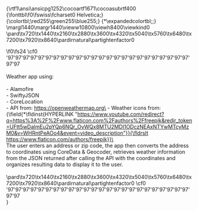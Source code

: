 {\rtf1\ansi\ansicpg1252\cocoartf1671\cocoasubrtf400
{\fonttbl\f0\fswiss\fcharset0 Helvetica;}
{\colortbl;\red255\green255\blue255;}
{\*\expandedcolortbl;;}
\margl1440\margr1440\vieww10800\viewh8400\viewkind0
\pard\tx720\tx1440\tx2160\tx2880\tx3600\tx4320\tx5040\tx5760\tx6480\tx7200\tx7920\tx8640\pardirnatural\partightenfactor0

\f0\fs24 \cf0 \'97\'97\'97\'97\'97\'97\'97\'97\'97\'97\'97\'97\'97\'97\'97\'97\'97\'97\'97\'97\'97\'97\'97\'97\'97\'97\
\
Weather app using: \
\
	- Alamofire\
	- SwiftyJSON\
	- CoreLocation \
	- API from: https://openweathermap.org\
	- Weather icons from: {\field{\*\fldinst{HYPERLINK "https://www.youtube.com/redirect?q=https%3A%2F%2Fwww.flaticon.com%2Fauthors%2Ffreepik&redir_token=UFtt5wDalmEu2pYQp6NQr_OvWQx8MTU2MDI1ODczNEAxNTYwMTcyMzM0&v=WHRntPeAOo4&event=video_description"}}{\fldrslt https://www.flaticon.com/authors/freepik}}\
\
 The user enters an address or zip code, the app then converts the address to coordinates using CoreData & Geocoder, retrieves weather information from the JSON returned after calling the API with the coordinates and organizes resulting data to display it to the user. \
\
\pard\tx720\tx1440\tx2160\tx2880\tx3600\tx4320\tx5040\tx5760\tx6480\tx7200\tx7920\tx8640\pardirnatural\partightenfactor0
\cf0 \'97\'97\'97\'97\'97\'97\'97\'97\'97\'97\'97\'97\'97\'97\'97\'97\'97\'97\'97\'97\'97\'97\'97\'97\'97\'97\
}